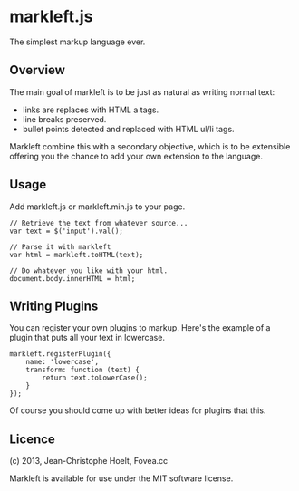 markleft.js
===========

The simplest markup language ever.

Overview
--------

The main goal of markleft is to be just as natural as writing normal text:
 - links are replaces with HTML a tags.
 - line breaks preserved.
 - bullet points detected and replaced with HTML ul/li tags.

Markleft combine this with a secondary objective, which is to be extensible
offering you the chance to add your own extension to the language.

Usage
-----

Add markleft.js or markleft.min.js to your page.

    // Retrieve the text from whatever source...
    var text = $('input').val();
    
    // Parse it with markleft
    var html = markleft.toHTML(text);

    // Do whatever you like with your html.
    document.body.innerHTML = html;

Writing Plugins
---------------

You can register your own plugins to markup. Here's the example of a plugin that puts all your text in lowercase.

    markleft.registerPlugin({
        name: 'lowercase',
        transform: function (text) {
            return text.toLowerCase();
        }
    });

Of course you should come up with better ideas for plugins that this.

Licence
-------

(c) 2013, Jean-Christophe Hoelt, Fovea.cc

Markleft is available for use under the MIT software license.
